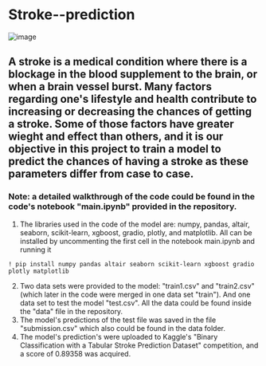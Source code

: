 # Stroke--prediction

![image](https://github.com/osama-alani/Stroke-prediction/assets/133378136/902e8de9-8132-496a-a603-1e8f6af1b112)

## A stroke is a medical condition where there is a blockage in the blood supplement to the brain, or when a brain vessel burst. Many factors regarding one's lifestyle and health contribute to increasing or decreasing the chances of getting a stroke. Some of those factors have greater wieght and effect than others, and it is our objective in this project to train a model to predict the chances of having a stroke as these parameters differ from case to case.


### Note: a detailed walkthrough of the code could be found in the code's notebook "main.ipynb" provided in the repository. 

 1. The libraries used in the code of the model are: numpy, pandas, altair, seaborn, scikit-learn, xgboost, gradio, plotly, and matplotlib. All can be installed by uncommenting the first cell in the notebook main.ipynb and running it
```
! pip install numpy pandas altair seaborn scikit-learn xgboost gradio plotly matplotlib
```

2. Two data sets were provided to the model: "train1.csv" and "train2.csv" (which later in the code were merged in one data set "train"). And one data set to test the model "test.csv". All the data could be found inside the "data" file in the repository.
3. The model's predictions of the test file was saved in the file "submission.csv" which also could be found in the data folder.
4. The model's prediction's were uploaded to Kaggle's "Binary Classification with a Tabular Stroke Prediction Dataset" competition, and a score of 0.89358 was acquired.
